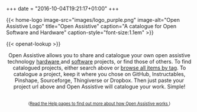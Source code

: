 +++
date = "2016-10-04T19:21:17+01:00"
+++

{{< home-logo image-src="images/logo_purple.png" image-alt="Open Assistive Logo" title="Open Assistive" caption="A catalogue for Open Software and Hardware" caption-style="font-size:1.1em" >}}

<div class="home-lookup-wrp">
{{< openat-lookup >}}
</div>

<div class="intro" style="text-align: center;">

Open Assistive allows you to share and catalogue your own open assistive technology <a href="/catalogue/hardware/">hardware </a> and <a href="/catalogue/software/">software</a> projects, or find those of others. To find catalogued projects, either search above or <a href="/tags/">browse all items by tag</a>. To catalogue a project, keep it where you chose on GitHub, Instructables, Pinshape, Sourceforge, Thingiverse or Dropbox.  Then just paste your project url above and Open Assistive will catalogue your work. Simple!  <br/><br/> <div style="font-size: 80%;">(<a href="/help">Read the Help pages to find out more about how Open Assistive works  </a>)</div>

</div>
